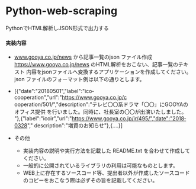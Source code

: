 # Python-web-scraping
PythonでHTML解析しJSON形式で出力する

#### 実装内容
* www.gooya.co.jp/news から記事一覧のjson ファイル作成
https://www.gooya.co.jp/news のHTML解析をおこない、記事一覧のテキスト
内容をjsonファイルへ変換するアプリケーションを作成してください。json
ファイルのフォーマット例は以下の通りとします。


* [{"date":"2018­05­01","label":"ico­cooperation","url":"https://www.gooya.co.jp/c
ooperation/501/","description":"テレビ〇〇系ドラマ「〇〇」にGOOYAのオフィス提供
を行いました。同時に、社長室の〇〇が出演いたしました。
"},{"label":"ico­ir","url":"https://www.gooya.co.jp/ir/495/","date":"2018­03­28","
description":"増資のお知らせ"},{....}]

* その他
  * 実装内容の説明や実行方法を記載した README.txt  を合わせて作成してください。
  * 一般的に公開されているライブラリの利用は可能なものとします。
  * WEB上に存在するソースコード等、提出者以外が作成したソースコードのコピーをおこなう際は必ずその旨を記載してください。
